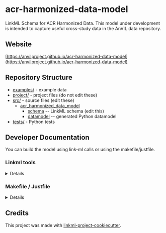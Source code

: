 # acr-harmonized-data-model

LinkML Schema for ACR Harmonized Data. This model under development is intended to capture useful cross-study data in the AnVIL data repository. 

## Website

[https://anvilproject.github.io/acr-harmonized-data-model](https://anvilproject.github.io/acr-harmonized-data-model)

## Repository Structure

* [examples/](examples/) - example data
* [project/](project/) - project files (do not edit these)
* [src/](src/) - source files (edit these)
  * [acr_harmonized_data_model](src/acr_harmonized_data_model)
    * [schema](src/acr_harmonized_data_model/schema) -- LinkML schema
      (edit this)
    * [datamodel](src/acr_harmonized_data_model/datamodel) -- generated
      Python datamodel
* [tests/](tests/) - Python tests

## Developer Documentation
You can build the model using link-ml calls or using the makefile/justfile.

### Linkml tools
<details>

#### Tools Required
* Python 3.12 (3.13 support [coming for linkml](https://github.com/linkml/linkml-runtime/pull/345))
* LinkML 1.8.6
* Pydantic 2.10.6
* [mkdocs](https://www.mkdocs.org/) required to generate the documentation website

Tools to install:
```
pip install linkml
pip install mkdocs
pip install mkdocs-mermaid2-plugin
```

#### Checking for convention compliance
It can be helpful to review the [schema for compliance with linkml conventions](https://linkml.io/linkml/schemas/linter.html). To run a check for all files against the default standards the following command can be run.
```
linkml-lint ./src/acr_harmonized_data_model
```

#### Creating the anvil project
Here is the command to [generate default artifacts](https://linkml.io/linkml/generators/project-generator.html) if there is a need. 

```
gen-project -d anvil ./src/acr_harmonized_data_model/schema/acr_harmonized_data_model.yaml
```

#### Creating the docs
```
gen-doc -d docs ./src/acr_harmonized_data_model/schema/acr_harmonized_data_model.yaml
mkdocs build
```
</details>

### Makefile / Justfile

<details>

To run commands you may use good old make or the command runner [just](https://github.com/casey/just/) which is a better choice on Windows.
Use the `make` command or `duty` commands to generate project artefacts:
* `make help` or `just --list`: list all pre-defined tasks
* `make all` or `just all`: make everything
* `make deploy` or `just deploy`: deploys site
* `make test` or `just test`: run tests on the model and examples

</details>

## Credits

This project was made with
[linkml-project-cookiecutter](https://github.com/linkml/linkml-project-cookiecutter).
